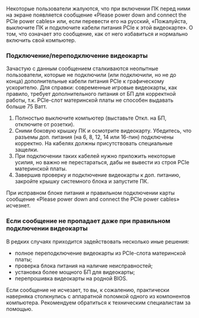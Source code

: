 Некоторые пользователи жалуются, что при включении ПК перед ними на экране появляется сообщение «Please power down and connect the PCIe power cables» или, если перевести его на русский, «Пожалуйста, выключите ПК и подключите кабели питания PCIe к этой видеокарте». О том, что означает это сообщение, как от него избавиться и нормально включить свой компьютер.


### Подключение/переподключение видеокарты

Зачастую с данным сообщением сталкиваются неопытные пользователи, которые не подключили (или подключили, но не до конца) дополнительные кабели питания PCIe к графическому ускорителю. Для справки: современные игровые видеокарты, как правило, требует дополнительного питания от БП для корректной работы, т.к. PCIe-слот материнской платы не способен выдавать больше 75 Ватт.

1. Полностью выключите компьютер (выставьте Откл. на БП, отключите от розетки).
2. Сними боковую крышку ПК и осмотрите видеокарту. Убедитесь, что разъемы доп. питания (на 6, 8, 12, 14 или 16-пин) подключены корректно. На кабелях должны присутствовать специальные защелки.
3. При подключении таких кабелей нужно приложить некоторые усилия, но важно не перестараться, дабы не вывести из строя PCIe материнской платы.
4. Завершив проверку и подключение видеокарты к доп. питанию, закройте крышку системного блока и запустите ПК.

При исправном блоке питания и правильном подключении карты сообщение «Please power down and connect the PCIe power cables» исчезнет.

### Если сообщение не пропадает даже при правильном подключении видеокарты

В редких случаях приходится задействовать несколько иные решения:

- полное переподключение видеокарты из PCIe-слота материнской платы;
- проверка блока питания на наличие неисправностей;
- установка более мощного БП для видеокарты;
- перепрошивка видеокарты на родной BIOS.

Если сообщение не исчезает, то вы, к сожалению, практически наверняка столкнулись с аппаратной поломкой одного из компонентов компьютера. Рекомендуем обратиться к техническим специалистам за помощью.